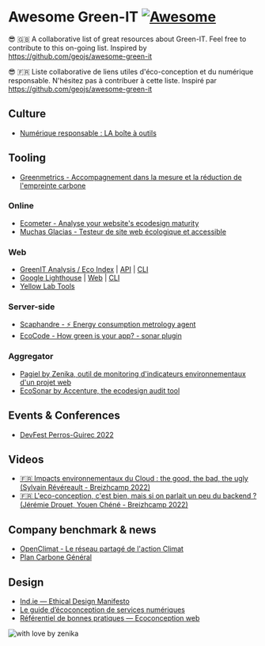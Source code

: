 # Awesome Green-IT [![Awesome](https://cdn.rawgit.com/sindresorhus/awesome/d7305f38d29fed78fa85652e3a63e154dd8e8829/media/badge.svg)](https://github.com/sindresorhus/awesome)

😎 🇬🇧 A collaborative list of great resources about Green-IT. Feel free to contribute to this on-going list.
Inspired by https://github.com/geojs/awesome-green-it

😎 🇫🇷 Liste collaborative de liens utiles d'éco-conception et du numérique responsable. N'hésitez pas à contribuer à cette liste.
Inspiré par https://github.com/geojs/awesome-green-it


## Culture

- [Numérique responsable : LA boîte à outils](https://www.greenit.fr/2022/10/25/numerique-responsable-la-boite-a-outils/)

## Tooling

- [Greenmetrics - Accompagnement dans la mesure et la réduction de l'empreinte carbone ](https://greenmetrics.io/)

### Online

- [Ecometer - Analyse your website's ecodesign maturity](http://www.ecometer.org/)
- [Muchas Glacias - Testeur de site web écologique et accessible](https://muchas-glacias.com/)

### Web

- [GreenIT Analysis / Eco Index](http://www.ecoindex.fr/) | [API](https://github.com/cnumr/ecoindex_api) | [CLI](https://github.com/cnumr/GreenIT-Analysis-cli)
- [Google Lighthouse](https://developer.chrome.com/docs/lighthouse/overview/) | [Web](https://pagespeed.web.dev/) | [CLI](https://developer.chrome.com/docs/lighthouse/overview/#cli)
- [Yellow Lab Tools](https://github.com/YellowLabTools/YellowLabTools)

### Server-side

- [Scaphandre - ⚡ Energy consumption metrology agent](https://github.com/hubblo-org/scaphandre)
- [EcoCode - How green is your app? - sonar plugin](https://github.com/cnumr/ecoCode)

### Aggregator

- [Pagiel by Zenika, outil de monitoring d'indicateurs environnementaux d'un projet web](https://github.com/Zenika/pagiel)
- [EcoSonar by Accenture, the ecodesign audit tool](https://github.com/Accenture/EcoSonar)

## Events & Conferences

- [DevFest Perros-Guirec 2022](https://devfest.codedarmor.fr)

## Videos

- [🇫🇷 Impacts environnementaux du Cloud : the good, the bad, the ugly (Sylvain Révéreault - Breizhcamp 2022)](https://www.youtube.com/watch?v=nWpjBElyxbs)
- [🇫🇷 L'eco-conception, c'est bien, mais si on parlait un peu du backend ? (Jérémie Drouet, Youen Chéné - Breizhcamp 2022)](https://www.youtube.com/watch?v=gE6HUsmh554)

## Company benchmark & news

- [OpenClimat - Le réseau partagé de l'action Climat](https://openclimat.com/)
- [Plan Carbone Général](https://www.plancarbonegeneral.com/headquarter/numerique)

## Design

- [Ind.ie — Ethical Design Manifesto](https://ind.ie/ethical-design/)
- [Le guide d’écoconception de services numériques](https://eco-conception.designersethiques.org/guide/fr/)
- [Référentiel de bonnes pratiques — Ecoconception web](https://rweb.greenit.fr/)


![with love by zenika](https://img.shields.io/badge/With%20%E2%9D%A4%EF%B8%8F%20by-Zenika-b51432.svg?link=https://oss.zenika.com)
